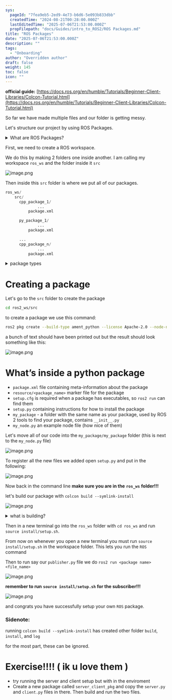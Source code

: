 ```yaml
---
sys:
  pageId: "7fea9eb5-2ed9-4e73-b6d6-5e093b833dbb"
  createdTime: "2024-08-21T00:28:00.000Z"
  lastEditedTime: "2025-07-06T21:53:00.000Z"
  propFilepath: "docs/Guides/intro_to_ROS2/ROS Packages.md"
title: "ROS Packages"
date: "2025-07-06T21:53:00.000Z"
description: ""
tags:
  - "Onboarding"
author: "Overridden author"
draft: false
weight: 145
toc: false
icon: ""
---
```


**official guide:** [https://docs.ros.org/en/humble/Tutorials/Beginner-Client-Libraries/Colcon-Tutorial.html](https://docs.ros.org/en/humble/Tutorials/Beginner-Client-Libraries/Colcon-Tutorial.html)

So far we have made multiple files and our folder is getting messy.

Let's structure our project by using ROS Packages.

<details>
      <summary>What are ROS Packages?</summary>
      ROS Packages are, as the name implies, packages of code that are highly sharable between ROS developers.
  </details>

First, we need to create a ROS workspace.

We do this by making 2 folders one inside another. I am calling my workspace `ros_ws` and the folder inside it `src`

![image.png](https://prod-files-secure.s3.us-west-2.amazonaws.com/d518164a-d88e-44d1-a4ee-3adb3bd8bce0/70706947-fd18-4537-a67b-e12946812d31/image.png?X-Amz-Algorithm=AWS4-HMAC-SHA256&X-Amz-Content-Sha256=UNSIGNED-PAYLOAD&X-Amz-Credential=ASIAZI2LB466ZJW264FZ%2F20250725%2Fus-west-2%2Fs3%2Faws4_request&X-Amz-Date=20250725T071407Z&X-Amz-Expires=3600&X-Amz-Security-Token=IQoJb3JpZ2luX2VjEBYaCXVzLXdlc3QtMiJHMEUCIQDD2RuYXHqpRgAGSxqgIs9Xuo6xq3P2eLL4cIEt8%2BE1qAIgHhh07uSjVSyDe4CbgAdZ3U0iTBBGfaafvscShPNXL6kq%2FwMIPxAAGgw2Mzc0MjMxODM4MDUiDLUhxbYp9NH8z2WjMyrcA5sp6NDhiUqMC5OcCqW3v8lXlElAn61XReKIJmZ6WAK%2FA9PJQuxHa4agEH6Ea0T5DrTphMzbHXRJ7qdnCa3XYudqs02HB%2FTUgaHBWvG1fwb28JwHB9ymP5wk23TeG%2F7R9FglP8BhiEdcqT5h%2BTJvvrfxeb7o0uIwhznd4nYiNQgfvNwfQv3%2BUcIPXaNO3LDLhkedp3n2iY13jE%2B6uKO38viu8OhBLb6KC9v7DM%2F9hqdAHAtnVBYd%2BPpDd50baqjJMHw7Yxxf44erqma7iT76Sk5v3pEM0iTWw%2FVjTPc2hlR%2BYzCho5PUjWl2Cv8Tjf08cioRAMF2dYWQT8%2F6KKvF01R1wTQJUNxq2gDnUagN9CGIsJ4R75kkebXuWrpjhtrjtfnlum171F6EtcjCaPdD7InsWWotH5uPgG97UmrmROiXJEDi81DDHKaP7low1ji%2FvBF1uYtsgrXgRyzEy1GBHBre66WmjPcx7FLuOIU0eExMunCU7XLLMInng79MC37WyAz9ER7HQWoXv1WrsO45hWwGWvHahemPbSM3vEgUrRN2JkmN9qo7xGVR4GlPSAXpg%2B1%2F73Q17MAsiMo1kEWJrwp%2FBKUDKtHk4iq3muCXc%2BwpqoSo0Wt12FBjyQVcMILCjMQGOqUBY%2FJvgtpEoIdJIFm99sUyJcZFtbRZdSjFeX%2FxaIfgJMZf9Bzue00AkSzOtePq4fk9eyyiLkKHioT3okPJbOJ6szlt3nLymm3dYgIFqtPMIzrOB0zFYf6%2BBINUpvBvN3T5L95Nh8tI2TZeTs4FqAlSB720KBrE1RWMHBOYMTWgiafd9kh%2FKVHT8OUGFxS3VcAXe4eNVGGG6YzL1g7MdlCvbqgx1uOV&X-Amz-Signature=841624c8141f4b28ec6e317c4c0efbd61f6265a50e5fdb6ea66c3136e41eeb49&X-Amz-SignedHeaders=host&x-amz-checksum-mode=ENABLED&x-id=GetObject)

Then inside this `src` folder is where we put all of our packages.

```python
ros_ws/
    src/
      cpp_package_1/
		      ...
          package.xml

      py_package_1/
		      ...
          package.xml

      ...
      cpp_package_n/
		      ...
          package.xml

```

<details>

<summary>package types</summary>

packages can be either `C++` or python.

the intern file structure is different for each but for this guide we will stick to creating python packages

</details>

# Creating a package

Let's go to the `src` folder to create the package

```bash
cd ros2_ws/src
```

to create a package we use this command:

```bash
ros2 pkg create --build-type ament_python --license Apache-2.0 --node-name my_node my_package
```

a bunch of text should have been printed out but the result should look something like this:

![image.png](https://prod-files-secure.s3.us-west-2.amazonaws.com/d518164a-d88e-44d1-a4ee-3adb3bd8bce0/e6cf1e3f-8512-4a3e-b131-079f800bf3e8/image.png?X-Amz-Algorithm=AWS4-HMAC-SHA256&X-Amz-Content-Sha256=UNSIGNED-PAYLOAD&X-Amz-Credential=ASIAZI2LB466ZJW264FZ%2F20250725%2Fus-west-2%2Fs3%2Faws4_request&X-Amz-Date=20250725T071407Z&X-Amz-Expires=3600&X-Amz-Security-Token=IQoJb3JpZ2luX2VjEBYaCXVzLXdlc3QtMiJHMEUCIQDD2RuYXHqpRgAGSxqgIs9Xuo6xq3P2eLL4cIEt8%2BE1qAIgHhh07uSjVSyDe4CbgAdZ3U0iTBBGfaafvscShPNXL6kq%2FwMIPxAAGgw2Mzc0MjMxODM4MDUiDLUhxbYp9NH8z2WjMyrcA5sp6NDhiUqMC5OcCqW3v8lXlElAn61XReKIJmZ6WAK%2FA9PJQuxHa4agEH6Ea0T5DrTphMzbHXRJ7qdnCa3XYudqs02HB%2FTUgaHBWvG1fwb28JwHB9ymP5wk23TeG%2F7R9FglP8BhiEdcqT5h%2BTJvvrfxeb7o0uIwhznd4nYiNQgfvNwfQv3%2BUcIPXaNO3LDLhkedp3n2iY13jE%2B6uKO38viu8OhBLb6KC9v7DM%2F9hqdAHAtnVBYd%2BPpDd50baqjJMHw7Yxxf44erqma7iT76Sk5v3pEM0iTWw%2FVjTPc2hlR%2BYzCho5PUjWl2Cv8Tjf08cioRAMF2dYWQT8%2F6KKvF01R1wTQJUNxq2gDnUagN9CGIsJ4R75kkebXuWrpjhtrjtfnlum171F6EtcjCaPdD7InsWWotH5uPgG97UmrmROiXJEDi81DDHKaP7low1ji%2FvBF1uYtsgrXgRyzEy1GBHBre66WmjPcx7FLuOIU0eExMunCU7XLLMInng79MC37WyAz9ER7HQWoXv1WrsO45hWwGWvHahemPbSM3vEgUrRN2JkmN9qo7xGVR4GlPSAXpg%2B1%2F73Q17MAsiMo1kEWJrwp%2FBKUDKtHk4iq3muCXc%2BwpqoSo0Wt12FBjyQVcMILCjMQGOqUBY%2FJvgtpEoIdJIFm99sUyJcZFtbRZdSjFeX%2FxaIfgJMZf9Bzue00AkSzOtePq4fk9eyyiLkKHioT3okPJbOJ6szlt3nLymm3dYgIFqtPMIzrOB0zFYf6%2BBINUpvBvN3T5L95Nh8tI2TZeTs4FqAlSB720KBrE1RWMHBOYMTWgiafd9kh%2FKVHT8OUGFxS3VcAXe4eNVGGG6YzL1g7MdlCvbqgx1uOV&X-Amz-Signature=c4e8c673a666293e71ca3dbf4671f49edae003163c7ecaea10d73b4e81b1cf17&X-Amz-SignedHeaders=host&x-amz-checksum-mode=ENABLED&x-id=GetObject)

# What’s inside a python package

- `package.xml` file containing meta-information about the package
- `resource/<package_name>` marker file for the package
- `setup.cfg` is required when a package has executables, so `ros2 run` can find them
- `setup.py` containing instructions for how to install the package
- `my_package` - a folder with the same name as your package, used by ROS 2 tools to find your package, contains `__init__.py`
- `my_node.py` an example node file (how nice of them)

Let's move all of our code into the `my_package/my_package` folder (this is next to the `my_node.py` file)

![image.png](https://prod-files-secure.s3.us-west-2.amazonaws.com/d518164a-d88e-44d1-a4ee-3adb3bd8bce0/9ce58f11-0da9-4d3e-b86d-506a9685d378/image.png?X-Amz-Algorithm=AWS4-HMAC-SHA256&X-Amz-Content-Sha256=UNSIGNED-PAYLOAD&X-Amz-Credential=ASIAZI2LB466ZJW264FZ%2F20250725%2Fus-west-2%2Fs3%2Faws4_request&X-Amz-Date=20250725T071407Z&X-Amz-Expires=3600&X-Amz-Security-Token=IQoJb3JpZ2luX2VjEBYaCXVzLXdlc3QtMiJHMEUCIQDD2RuYXHqpRgAGSxqgIs9Xuo6xq3P2eLL4cIEt8%2BE1qAIgHhh07uSjVSyDe4CbgAdZ3U0iTBBGfaafvscShPNXL6kq%2FwMIPxAAGgw2Mzc0MjMxODM4MDUiDLUhxbYp9NH8z2WjMyrcA5sp6NDhiUqMC5OcCqW3v8lXlElAn61XReKIJmZ6WAK%2FA9PJQuxHa4agEH6Ea0T5DrTphMzbHXRJ7qdnCa3XYudqs02HB%2FTUgaHBWvG1fwb28JwHB9ymP5wk23TeG%2F7R9FglP8BhiEdcqT5h%2BTJvvrfxeb7o0uIwhznd4nYiNQgfvNwfQv3%2BUcIPXaNO3LDLhkedp3n2iY13jE%2B6uKO38viu8OhBLb6KC9v7DM%2F9hqdAHAtnVBYd%2BPpDd50baqjJMHw7Yxxf44erqma7iT76Sk5v3pEM0iTWw%2FVjTPc2hlR%2BYzCho5PUjWl2Cv8Tjf08cioRAMF2dYWQT8%2F6KKvF01R1wTQJUNxq2gDnUagN9CGIsJ4R75kkebXuWrpjhtrjtfnlum171F6EtcjCaPdD7InsWWotH5uPgG97UmrmROiXJEDi81DDHKaP7low1ji%2FvBF1uYtsgrXgRyzEy1GBHBre66WmjPcx7FLuOIU0eExMunCU7XLLMInng79MC37WyAz9ER7HQWoXv1WrsO45hWwGWvHahemPbSM3vEgUrRN2JkmN9qo7xGVR4GlPSAXpg%2B1%2F73Q17MAsiMo1kEWJrwp%2FBKUDKtHk4iq3muCXc%2BwpqoSo0Wt12FBjyQVcMILCjMQGOqUBY%2FJvgtpEoIdJIFm99sUyJcZFtbRZdSjFeX%2FxaIfgJMZf9Bzue00AkSzOtePq4fk9eyyiLkKHioT3okPJbOJ6szlt3nLymm3dYgIFqtPMIzrOB0zFYf6%2BBINUpvBvN3T5L95Nh8tI2TZeTs4FqAlSB720KBrE1RWMHBOYMTWgiafd9kh%2FKVHT8OUGFxS3VcAXe4eNVGGG6YzL1g7MdlCvbqgx1uOV&X-Amz-Signature=69732614324d76aee38585368fe3f6a5aa6a293edfbfe22167da583b94a5f613&X-Amz-SignedHeaders=host&x-amz-checksum-mode=ENABLED&x-id=GetObject)

To register all the new files we added open `setup.py` and put in the following:

![image.png](https://prod-files-secure.s3.us-west-2.amazonaws.com/d518164a-d88e-44d1-a4ee-3adb3bd8bce0/1cd7c262-4cae-4496-9d75-c178537d24a2/image.png?X-Amz-Algorithm=AWS4-HMAC-SHA256&X-Amz-Content-Sha256=UNSIGNED-PAYLOAD&X-Amz-Credential=ASIAZI2LB466ZJW264FZ%2F20250725%2Fus-west-2%2Fs3%2Faws4_request&X-Amz-Date=20250725T071407Z&X-Amz-Expires=3600&X-Amz-Security-Token=IQoJb3JpZ2luX2VjEBYaCXVzLXdlc3QtMiJHMEUCIQDD2RuYXHqpRgAGSxqgIs9Xuo6xq3P2eLL4cIEt8%2BE1qAIgHhh07uSjVSyDe4CbgAdZ3U0iTBBGfaafvscShPNXL6kq%2FwMIPxAAGgw2Mzc0MjMxODM4MDUiDLUhxbYp9NH8z2WjMyrcA5sp6NDhiUqMC5OcCqW3v8lXlElAn61XReKIJmZ6WAK%2FA9PJQuxHa4agEH6Ea0T5DrTphMzbHXRJ7qdnCa3XYudqs02HB%2FTUgaHBWvG1fwb28JwHB9ymP5wk23TeG%2F7R9FglP8BhiEdcqT5h%2BTJvvrfxeb7o0uIwhznd4nYiNQgfvNwfQv3%2BUcIPXaNO3LDLhkedp3n2iY13jE%2B6uKO38viu8OhBLb6KC9v7DM%2F9hqdAHAtnVBYd%2BPpDd50baqjJMHw7Yxxf44erqma7iT76Sk5v3pEM0iTWw%2FVjTPc2hlR%2BYzCho5PUjWl2Cv8Tjf08cioRAMF2dYWQT8%2F6KKvF01R1wTQJUNxq2gDnUagN9CGIsJ4R75kkebXuWrpjhtrjtfnlum171F6EtcjCaPdD7InsWWotH5uPgG97UmrmROiXJEDi81DDHKaP7low1ji%2FvBF1uYtsgrXgRyzEy1GBHBre66WmjPcx7FLuOIU0eExMunCU7XLLMInng79MC37WyAz9ER7HQWoXv1WrsO45hWwGWvHahemPbSM3vEgUrRN2JkmN9qo7xGVR4GlPSAXpg%2B1%2F73Q17MAsiMo1kEWJrwp%2FBKUDKtHk4iq3muCXc%2BwpqoSo0Wt12FBjyQVcMILCjMQGOqUBY%2FJvgtpEoIdJIFm99sUyJcZFtbRZdSjFeX%2FxaIfgJMZf9Bzue00AkSzOtePq4fk9eyyiLkKHioT3okPJbOJ6szlt3nLymm3dYgIFqtPMIzrOB0zFYf6%2BBINUpvBvN3T5L95Nh8tI2TZeTs4FqAlSB720KBrE1RWMHBOYMTWgiafd9kh%2FKVHT8OUGFxS3VcAXe4eNVGGG6YzL1g7MdlCvbqgx1uOV&X-Amz-Signature=a9b49e71c69726ba94f67842adccf82d5debeb59d8eeb359fe8e0b6fac1d7582&X-Amz-SignedHeaders=host&x-amz-checksum-mode=ENABLED&x-id=GetObject)

Now back in the command line **make sure you are in the** **`ros_ws`** **folder!!!**

let's build our package with `colcon build --symlink-install`

![image.png](https://prod-files-secure.s3.us-west-2.amazonaws.com/d518164a-d88e-44d1-a4ee-3adb3bd8bce0/2f2a0d27-b173-48fd-b189-5f5c0ce65619/image.png?X-Amz-Algorithm=AWS4-HMAC-SHA256&X-Amz-Content-Sha256=UNSIGNED-PAYLOAD&X-Amz-Credential=ASIAZI2LB466ZJW264FZ%2F20250725%2Fus-west-2%2Fs3%2Faws4_request&X-Amz-Date=20250725T071407Z&X-Amz-Expires=3600&X-Amz-Security-Token=IQoJb3JpZ2luX2VjEBYaCXVzLXdlc3QtMiJHMEUCIQDD2RuYXHqpRgAGSxqgIs9Xuo6xq3P2eLL4cIEt8%2BE1qAIgHhh07uSjVSyDe4CbgAdZ3U0iTBBGfaafvscShPNXL6kq%2FwMIPxAAGgw2Mzc0MjMxODM4MDUiDLUhxbYp9NH8z2WjMyrcA5sp6NDhiUqMC5OcCqW3v8lXlElAn61XReKIJmZ6WAK%2FA9PJQuxHa4agEH6Ea0T5DrTphMzbHXRJ7qdnCa3XYudqs02HB%2FTUgaHBWvG1fwb28JwHB9ymP5wk23TeG%2F7R9FglP8BhiEdcqT5h%2BTJvvrfxeb7o0uIwhznd4nYiNQgfvNwfQv3%2BUcIPXaNO3LDLhkedp3n2iY13jE%2B6uKO38viu8OhBLb6KC9v7DM%2F9hqdAHAtnVBYd%2BPpDd50baqjJMHw7Yxxf44erqma7iT76Sk5v3pEM0iTWw%2FVjTPc2hlR%2BYzCho5PUjWl2Cv8Tjf08cioRAMF2dYWQT8%2F6KKvF01R1wTQJUNxq2gDnUagN9CGIsJ4R75kkebXuWrpjhtrjtfnlum171F6EtcjCaPdD7InsWWotH5uPgG97UmrmROiXJEDi81DDHKaP7low1ji%2FvBF1uYtsgrXgRyzEy1GBHBre66WmjPcx7FLuOIU0eExMunCU7XLLMInng79MC37WyAz9ER7HQWoXv1WrsO45hWwGWvHahemPbSM3vEgUrRN2JkmN9qo7xGVR4GlPSAXpg%2B1%2F73Q17MAsiMo1kEWJrwp%2FBKUDKtHk4iq3muCXc%2BwpqoSo0Wt12FBjyQVcMILCjMQGOqUBY%2FJvgtpEoIdJIFm99sUyJcZFtbRZdSjFeX%2FxaIfgJMZf9Bzue00AkSzOtePq4fk9eyyiLkKHioT3okPJbOJ6szlt3nLymm3dYgIFqtPMIzrOB0zFYf6%2BBINUpvBvN3T5L95Nh8tI2TZeTs4FqAlSB720KBrE1RWMHBOYMTWgiafd9kh%2FKVHT8OUGFxS3VcAXe4eNVGGG6YzL1g7MdlCvbqgx1uOV&X-Amz-Signature=61895b9d83346d0abfe38336e2803b9d3f7ca4cc0249615e664991f645569280&X-Amz-SignedHeaders=host&x-amz-checksum-mode=ENABLED&x-id=GetObject)

<details>

<summary>what is building?</summary>

if you are a CS major at Rose-Hulman you will learn the answer to this in CSSE132

but TLDR; is it combines all the code files into one program that can be run easily 

</details>

Then in a new terminal go into the `ros_ws` folder with `cd ros_ws` and run `source install/setup.sh`. 

From now on whenever you open a new terminal you must run `source install/setup.sh` in the workspace folder. This lets you run the `ROS` command

Then to run say our `publisher.py` file we do `ros2 run <package name> <file_name>`

![image.png](https://prod-files-secure.s3.us-west-2.amazonaws.com/d518164a-d88e-44d1-a4ee-3adb3bd8bce0/4f4b1219-3a44-4632-aa0a-ce3471699f59/image.png?X-Amz-Algorithm=AWS4-HMAC-SHA256&X-Amz-Content-Sha256=UNSIGNED-PAYLOAD&X-Amz-Credential=ASIAZI2LB466ZJW264FZ%2F20250725%2Fus-west-2%2Fs3%2Faws4_request&X-Amz-Date=20250725T071407Z&X-Amz-Expires=3600&X-Amz-Security-Token=IQoJb3JpZ2luX2VjEBYaCXVzLXdlc3QtMiJHMEUCIQDD2RuYXHqpRgAGSxqgIs9Xuo6xq3P2eLL4cIEt8%2BE1qAIgHhh07uSjVSyDe4CbgAdZ3U0iTBBGfaafvscShPNXL6kq%2FwMIPxAAGgw2Mzc0MjMxODM4MDUiDLUhxbYp9NH8z2WjMyrcA5sp6NDhiUqMC5OcCqW3v8lXlElAn61XReKIJmZ6WAK%2FA9PJQuxHa4agEH6Ea0T5DrTphMzbHXRJ7qdnCa3XYudqs02HB%2FTUgaHBWvG1fwb28JwHB9ymP5wk23TeG%2F7R9FglP8BhiEdcqT5h%2BTJvvrfxeb7o0uIwhznd4nYiNQgfvNwfQv3%2BUcIPXaNO3LDLhkedp3n2iY13jE%2B6uKO38viu8OhBLb6KC9v7DM%2F9hqdAHAtnVBYd%2BPpDd50baqjJMHw7Yxxf44erqma7iT76Sk5v3pEM0iTWw%2FVjTPc2hlR%2BYzCho5PUjWl2Cv8Tjf08cioRAMF2dYWQT8%2F6KKvF01R1wTQJUNxq2gDnUagN9CGIsJ4R75kkebXuWrpjhtrjtfnlum171F6EtcjCaPdD7InsWWotH5uPgG97UmrmROiXJEDi81DDHKaP7low1ji%2FvBF1uYtsgrXgRyzEy1GBHBre66WmjPcx7FLuOIU0eExMunCU7XLLMInng79MC37WyAz9ER7HQWoXv1WrsO45hWwGWvHahemPbSM3vEgUrRN2JkmN9qo7xGVR4GlPSAXpg%2B1%2F73Q17MAsiMo1kEWJrwp%2FBKUDKtHk4iq3muCXc%2BwpqoSo0Wt12FBjyQVcMILCjMQGOqUBY%2FJvgtpEoIdJIFm99sUyJcZFtbRZdSjFeX%2FxaIfgJMZf9Bzue00AkSzOtePq4fk9eyyiLkKHioT3okPJbOJ6szlt3nLymm3dYgIFqtPMIzrOB0zFYf6%2BBINUpvBvN3T5L95Nh8tI2TZeTs4FqAlSB720KBrE1RWMHBOYMTWgiafd9kh%2FKVHT8OUGFxS3VcAXe4eNVGGG6YzL1g7MdlCvbqgx1uOV&X-Amz-Signature=1735ab9ad83fe032c90066aebe505ecf2d59c1acbd47695f6717d61437b45f64&X-Amz-SignedHeaders=host&x-amz-checksum-mode=ENABLED&x-id=GetObject)

**remember to run** **`source install/setup.sh`** **for the subscriber!!!**

![image.png](https://prod-files-secure.s3.us-west-2.amazonaws.com/d518164a-d88e-44d1-a4ee-3adb3bd8bce0/02121119-dad4-49ec-8356-c956108b4243/image.png?X-Amz-Algorithm=AWS4-HMAC-SHA256&X-Amz-Content-Sha256=UNSIGNED-PAYLOAD&X-Amz-Credential=ASIAZI2LB466ZJW264FZ%2F20250725%2Fus-west-2%2Fs3%2Faws4_request&X-Amz-Date=20250725T071407Z&X-Amz-Expires=3600&X-Amz-Security-Token=IQoJb3JpZ2luX2VjEBYaCXVzLXdlc3QtMiJHMEUCIQDD2RuYXHqpRgAGSxqgIs9Xuo6xq3P2eLL4cIEt8%2BE1qAIgHhh07uSjVSyDe4CbgAdZ3U0iTBBGfaafvscShPNXL6kq%2FwMIPxAAGgw2Mzc0MjMxODM4MDUiDLUhxbYp9NH8z2WjMyrcA5sp6NDhiUqMC5OcCqW3v8lXlElAn61XReKIJmZ6WAK%2FA9PJQuxHa4agEH6Ea0T5DrTphMzbHXRJ7qdnCa3XYudqs02HB%2FTUgaHBWvG1fwb28JwHB9ymP5wk23TeG%2F7R9FglP8BhiEdcqT5h%2BTJvvrfxeb7o0uIwhznd4nYiNQgfvNwfQv3%2BUcIPXaNO3LDLhkedp3n2iY13jE%2B6uKO38viu8OhBLb6KC9v7DM%2F9hqdAHAtnVBYd%2BPpDd50baqjJMHw7Yxxf44erqma7iT76Sk5v3pEM0iTWw%2FVjTPc2hlR%2BYzCho5PUjWl2Cv8Tjf08cioRAMF2dYWQT8%2F6KKvF01R1wTQJUNxq2gDnUagN9CGIsJ4R75kkebXuWrpjhtrjtfnlum171F6EtcjCaPdD7InsWWotH5uPgG97UmrmROiXJEDi81DDHKaP7low1ji%2FvBF1uYtsgrXgRyzEy1GBHBre66WmjPcx7FLuOIU0eExMunCU7XLLMInng79MC37WyAz9ER7HQWoXv1WrsO45hWwGWvHahemPbSM3vEgUrRN2JkmN9qo7xGVR4GlPSAXpg%2B1%2F73Q17MAsiMo1kEWJrwp%2FBKUDKtHk4iq3muCXc%2BwpqoSo0Wt12FBjyQVcMILCjMQGOqUBY%2FJvgtpEoIdJIFm99sUyJcZFtbRZdSjFeX%2FxaIfgJMZf9Bzue00AkSzOtePq4fk9eyyiLkKHioT3okPJbOJ6szlt3nLymm3dYgIFqtPMIzrOB0zFYf6%2BBINUpvBvN3T5L95Nh8tI2TZeTs4FqAlSB720KBrE1RWMHBOYMTWgiafd9kh%2FKVHT8OUGFxS3VcAXe4eNVGGG6YzL1g7MdlCvbqgx1uOV&X-Amz-Signature=cf90dcd55bab2912c7a126e9dea74e7acf3d52336e011627be246901dc10be3f&X-Amz-SignedHeaders=host&x-amz-checksum-mode=ENABLED&x-id=GetObject)

and congrats you have successfully setup your own `ROS` package.

### Sidenote:

running `colcon build --symlink-install` has created other folder `build`, `install`, and `log`

for the most part, these can be ignored.

# Exercise!!!! ( ik u love them )

- try running the server and client setup but with in the enviroment
- Create a new package called `server_client_pkg` and copy the `server.py` and `client.py` files in there. Then build and run the two files.
